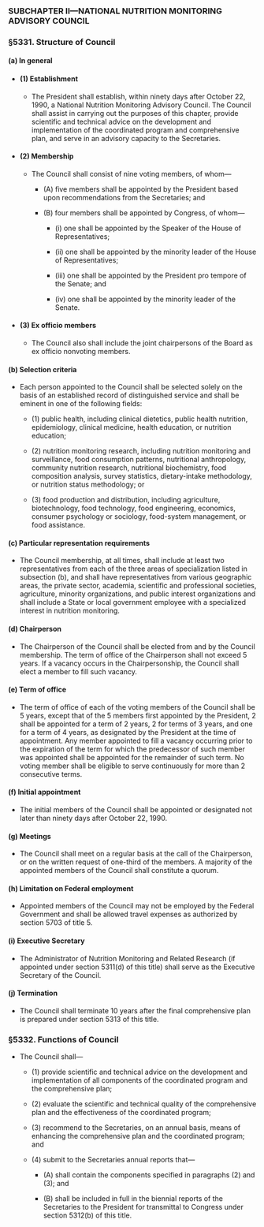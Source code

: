 ### SUBCHAPTER II—NATIONAL NUTRITION MONITORING ADVISORY COUNCIL

### §5331. Structure of Council
#### (a) In general
* #### (1) Establishment
  * The President shall establish, within ninety days after October 22, 1990, a National Nutrition Monitoring Advisory Council. The Council shall assist in carrying out the purposes of this chapter, provide scientific and technical advice on the development and implementation of the coordinated program and comprehensive plan, and serve in an advisory capacity to the Secretaries.

* #### (2) Membership
  * The Council shall consist of nine voting members, of whom—

    * (A) five members shall be appointed by the President based upon recommendations from the Secretaries; and

    * (B) four members shall be appointed by Congress, of whom—

      * (i) one shall be appointed by the Speaker of the House of Representatives;

      * (ii) one shall be appointed by the minority leader of the House of Representatives;

      * (iii) one shall be appointed by the President pro tempore of the Senate; and

      * (iv) one shall be appointed by the minority leader of the Senate.

* #### (3) Ex officio members
  * The Council also shall include the joint chairpersons of the Board as ex officio nonvoting members.

#### (b) Selection criteria
* Each person appointed to the Council shall be selected solely on the basis of an established record of distinguished service and shall be eminent in one of the following fields:

  * (1) public health, including clinical dietetics, public health nutrition, epidemiology, clinical medicine, health education, or nutrition education;

  * (2) nutrition monitoring research, including nutrition monitoring and surveillance, food consumption patterns, nutritional anthropology, community nutrition research, nutritional biochemistry, food composition analysis, survey statistics, dietary-intake methodology, or nutrition status methodology; or

  * (3) food production and distribution, including agriculture, biotechnology, food technology, food engineering, economics, consumer psychology or sociology, food-system management, or food assistance.

#### (c) Particular representation requirements
* The Council membership, at all times, shall include at least two representatives from each of the three areas of specialization listed in subsection (b), and shall have representatives from various geographic areas, the private sector, academia, scientific and professional societies, agriculture, minority organizations, and public interest organizations and shall include a State or local government employee with a specialized interest in nutrition monitoring.

#### (d) Chairperson
* The Chairperson of the Council shall be elected from and by the Council membership. The term of office of the Chairperson shall not exceed 5 years. If a vacancy occurs in the Chairpersonship, the Council shall elect a member to fill such vacancy.

#### (e) Term of office
* The term of office of each of the voting members of the Council shall be 5 years, except that of the 5 members first appointed by the President, 2 shall be appointed for a term of 2 years, 2 for terms of 3 years, and one for a term of 4 years, as designated by the President at the time of appointment. Any member appointed to fill a vacancy occurring prior to the expiration of the term for which the predecessor of such member was appointed shall be appointed for the remainder of such term. No voting member shall be eligible to serve continuously for more than 2 consecutive terms.

#### (f) Initial appointment
* The initial members of the Council shall be appointed or designated not later than ninety days after October 22, 1990.

#### (g) Meetings
* The Council shall meet on a regular basis at the call of the Chairperson, or on the written request of one-third of the members. A majority of the appointed members of the Council shall constitute a quorum.

#### (h) Limitation on Federal employment
* Appointed members of the Council may not be employed by the Federal Government and shall be allowed travel expenses as authorized by section 5703 of title 5.

#### (i) Executive Secretary
* The Administrator of Nutrition Monitoring and Related Research (if appointed under section 5311(d) of this title) shall serve as the Executive Secretary of the Council.

#### (j) Termination
* The Council shall terminate 10 years after the final comprehensive plan is prepared under section 5313 of this title.

### §5332. Functions of Council
* The Council shall—

  * (1) provide scientific and technical advice on the development and implementation of all components of the coordinated program and the comprehensive plan;

  * (2) evaluate the scientific and technical quality of the comprehensive plan and the effectiveness of the coordinated program;

  * (3) recommend to the Secretaries, on an annual basis, means of enhancing the comprehensive plan and the coordinated program; and

  * (4) submit to the Secretaries annual reports that—

    * (A) shall contain the components specified in paragraphs (2) and (3); and

    * (B) shall be included in full in the biennial reports of the Secretaries to the President for transmittal to Congress under section 5312(b) of this title.
